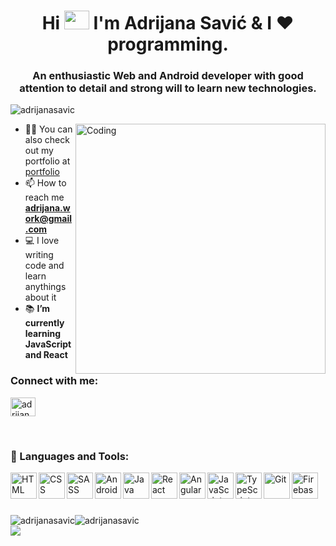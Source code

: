 <h1 align="center">Hi <img src="https://camo.githubusercontent.com/e8e7b06ecf583bc040eb60e44eb5b8e0ecc5421320a92929ce21522dbc34c891/68747470733a2f2f6d656469612e67697068792e636f6d2f6d656469612f6876524a434c467a6361737252346961377a2f67697068792e676966" alt="" height="30" width="40"> I'm Adrijana Savić & I ❤️ programming.
</h1>
<h3 align="center">An enthusiastic Web and Android developer with good attention to detail and strong will to learn new technologies.</h3>

<p align="left"> <img src="https://komarev.com/ghpvc/?username=adrijanasavic&label=Profile%20views&color=129e00&style=plastic" alt="adrijanasavic" /> </p>
<img align="right" alt="Coding" width="400" src="https://cdn.dribbble.com/users/1519660/screenshots/4536550/media/053531508b8be8f7002815911fa86cdc.gif">

- 👨‍💻 You can also check out my portfolio at <a href="https://adrijana-savic-portfolio.netlify.app/">portfolio </a>
- 📫 How to reach me **adrijana.work@gmail.com**
- 💻 I love writing code and learn anythings about it
- 📚 **I’m currently learning JavaScript and React**

<h3 align="left">Connect with me:</h3>
<p align="left">
<a href="https://www.linkedin.com/in/adrijana-savi%C4%87-50249176/" target="blank"><img align="center" src="https://cdn.jsdelivr.net/npm/simple-icons@3.0.1/icons/linkedin.svg" alt="adrijanasavic" height="30" width="40" /></a>
</p>
</br>
<p align="center" dir="auto">
  <h3 align="left">🔨 Languages and Tools:</h3>
    <img align="left" src="https://raw.githubusercontent.com/zumrudu-anka/zumrudu-anka/master/images/html5.svg" alt="HTML" height="42px" style="max-width: 100%;">
    <img align="left" src="https://raw.githubusercontent.com/zumrudu-anka/zumrudu-anka/master/images/css.svg" alt="CSS" height="42px" style="max-width: 100%;">
    <img align="left" src="https://raw.githubusercontent.com/zumrudu-anka/zumrudu-anka/master/images/sass.svg" alt="SASS" height="42px" style="max-width: 100%;">
    <img align="left" src="https://raw.githubusercontent.com/zumrudu-anka/zumrudu-anka/master/images/android.svg" alt="Android" height="42px" style="max-width: 100%;">
    <img align="left" src="https://raw.githubusercontent.com/zumrudu-anka/zumrudu-anka/master/images/java-original.svg" alt="Java" height="42px" style="max-width:100%;">
    <img align="left" src="https://raw.githubusercontent.com/zumrudu-anka/zumrudu-anka/master/images/react-original.svg" alt="React" height="42px" style="max-          width:100%;">
    <img align="left" src="https://cdn.worldvectorlogo.com/logos/angular-icon.svg" alt="Angular" height="42px" style="max-width: 100%;">
    <img align="left" src="https://raw.githubusercontent.com/zumrudu-anka/zumrudu-anka/master/images/javascript.svg" alt="JavaScript" height="42px" style="max-width:100%;">
    <img align="left" src="https://raw.githubusercontent.com/rahul-jha98/github_readme_icons/main/language_and_tools/square/typescript/typescript.svg" alt="TypeScript" height="42px" style="max-width: 100%;">
    <img align="left" src="https://raw.githubusercontent.com/rahul-jha98/github_readme_icons/main/language_and_tools/square/git-scm/git-scm.svg" alt="Git" height="42px" style="max-width: 100%;">
    <img align="left" src="https://raw.githubusercontent.com/rahul-jha98/github_readme_icons/main/language_and_tools/square/firebase/firebase.svg" alt="Firebase" height="42px" style="max-width: 100%;">
</p>
</br></br></br></br>

<div align="center">
  <div style="display: flex;">
   <img align="center" src="https://github-readme-stats.vercel.app/api/top-langs?username=adrijanasavic&show_icons=true&locale=en&layout=compact" alt="adrijanasavic" />
    
   <img align="center" src="https://github-readme-stats.vercel.app/api?username=adrijanasavic&show_icons=true&locale=en" alt="adrijanasavic" />
  </div>
</div>

<!--
## Snake eating my contribution graph

<img  src="https://github.com/adrijanasavic/adrijanasavic/raw/output/github-contribution-grid-snake.svg" alt="Snake animation" style="max-width: 100%; margin-top: 60px;">
-->

<img src="https://devrajvilla.in/wp-content/uploads/2018/04/source.gif">
